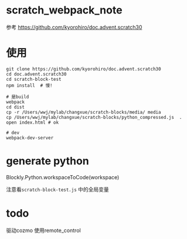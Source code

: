 
# scratch_webpack_note

参考 https://github.com/kyorohiro/doc.advent.scratch30

# 使用
```
git clone https://github.com/kyorohiro/doc.advent.scratch30
cd doc.advent.scratch30
cd scratch-block-test
npm install  # 慢!

# 是build
webpack 
cd dist
cp -r /Users/wwj/mylab/changxue/scratch-blocks/media/ media
cp /Users/wwj/mylab/changxue/scratch-blocks/python_compressed.js  .
open index.html # ok

# dev
webpack-dev-server 

```

# generate python
Blockly.Python.workspaceToCode(workspace)

注意看`scratch-block-test.js` 中的全局变量

# todo
驱动cozmo 使用remote_control